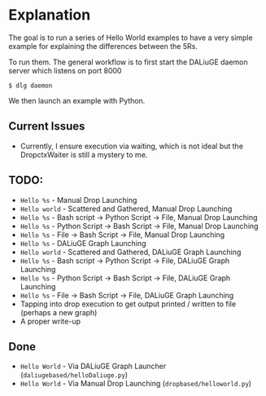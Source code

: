 # Explanation

The goal is to run a series of Hello World examples to have a very simple example for explaining the differences between
the 5Rs. 

To run them. The general workflow is to first start the DALiuGE daemon server which listens on port 8000
```
$ dlg daemon
```

We then launch an example with Python.

## Current Issues
- Currently, I ensure execution via waiting, which is not ideal but the DropctxWaiter is still a mystery to me. 

## TODO:
- `Hello %s` - Manual Drop Launching
- `Hello world` - Scattered and Gathered, Manual Drop Launching 
- `Hello %s` - Bash script -> Python Script -> File, Manual Drop Launching
- `Hello %s` - Python Script -> Bash Script -> File, Manual Drop Launching
- `Hello %s` - File -> Bash Script -> File, Manual Drop Launching
- `Hello %s` - DALiuGE Graph Launching
- `Hello world` - Scattered and Gathered, DALiuGE Graph Launching 
- `Hello %s` - Bash script -> Python Script -> File, DALiuGE Graph Launching
- `Hello %s` - Python Script -> Bash Script -> File, DALiuGE Graph Launching
- `Hello %s` - File -> Bash Script -> File, DALiuGE Graph Launching
- Tapping into drop execution to get output printed / written to file (perhaps a new graph)
- A proper write-up

## Done
- `Hello World` - Via DALiuGE Graph Launcher (`daliugebased/helloDaliuge.py`)
- `Hello World` - Via Manual Drop Launching (`dropbased/helloworld.py`)